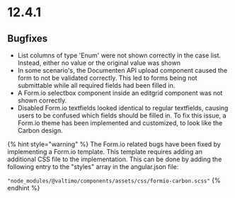 # 12.4.1

## Bugfixes

* List columns of type 'Enum' were not shown correctly in the case list. Instead, either no value or the original value was shown
* In some scenario's, the Documenten API upload component caused the form to not be validated correctly. This led to forms being not submittable while all required fields had been filled in.
* A Form.io selectbox component inside an editgrid component was not shown correctly.
* Disabled Form.io textfields looked identical to regular textfields, causing users to be confused which fields should be filled in. To fix this issue, a Form.io theme has been implemented and customized, to look like the Carbon design.

{% hint style="warning" %}
The Form.io related bugs have been fixed by implementing a Form.io template. This template requires adding an additional CSS file to the implementation. This can be done by adding the following entry to the "styles" array in the angular.json file:

`"node_modules/@valtimo/components/assets/css/formio-carbon.scss"`
{% endhint %}
